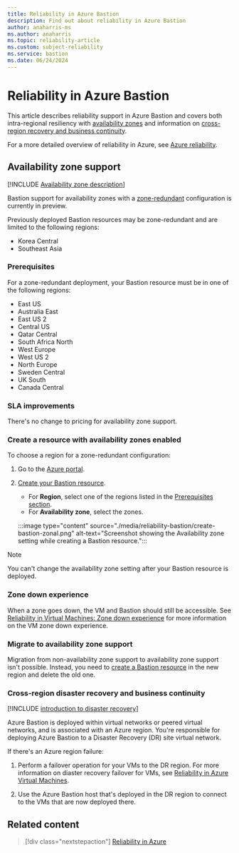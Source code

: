 ```yaml
---
title: Reliability in Azure Bastion
description: Find out about reliability in Azure Bastion  
author: anaharris-ms 
ms.author: anaharris
ms.topic: reliability-article
ms.custom: subject-reliability
ms.service: bastion
ms.date: 06/24/2024
---
```



# Reliability in Azure Bastion

This article describes reliability support in Azure Bastion and covers both intra-regional resiliency with [availability zones](#availability-zone-support) and information on [cross-region recovery and business continuity](#cross-region-disaster-recovery-and-business-continuity). 

For a more detailed overview of reliability in Azure, see [Azure reliability](/azure/architecture/framework/resiliency/overview).

## Availability zone support

[!INCLUDE [Availability zone description](includes/reliability-availability-zone-description-include.md)]


Bastion support for availability zones with a [zone-redundant](./availability-zones-overview.md#zonal-and-zone-redundant-services) configuration is currently in preview. 

Previously deployed Bastion resources may be zone-redundant and are limited to the following regions:
- Korea Central 
- Southeast Asia

### Prerequisites

For a zone-redundant deployment, your Bastion resource must be in one of the following regions:

- East US
- Australia East
- East US 2
- Central US
- Qatar Central
- South Africa North
- West Europe
- West US 2
- North Europe
- Sweden Central
- UK South
- Canada Central

### SLA improvements

There's no change to pricing for availability zone support.

### Create a resource with availability zones enabled

To choose a region for a zone-redundant configuration:

1. Go to the [Azure portal](https://portal.azure.com).
1. [Create your Bastion resource](/azure/bastion/tutorial-create-host-portal).

    - For **Region**, select one of the regions listed in the [Prerequisites section](#prerequisites).
    - For **Availability zone**, select the zones.

    :::image type="content" source="./media/reliability-bastion/create-bastion-zonal.png" alt-text="Screenshot showing the Availability zone setting while creating a Bastion resource.":::

>[!NOTE]
>You can't change the availability zone setting after your Bastion resource is deployed. 


### Zone down experience

When a zone goes down, the VM and Bastion should still be accessible. See [Reliability in Virtual Machines: Zone down experience](./reliability-virtual-machines.md#zone-down-experience) for more information on the VM zone down experience.

### Migrate to availability zone support

Migration from non-availability zone support to availability zone support isn't possible. Instead, you need to [create a Bastion resource](/azure/bastion/tutorial-create-host-portal) in the new region and delete the old one.

### Cross-region disaster recovery and business continuity

[!INCLUDE [introduction to disaster recovery](includes/reliability-disaster-recovery-description-include.md)]

Azure Bastion is deployed within virtual networks or peered virtual networks, and is associated with an Azure region. You're responsible for deploying Azure Bastion to a Disaster Recovery (DR) site virtual network. 


If there's an Azure region failure:

1. Perform a failover operation for your VMs to the DR region. For more information on diaster recovery failover for VMs, see [Reliability in Azure Virtual Machines](./reliability-virtual-machines.md).

2. Use the Azure Bastion host that's deployed in the DR region to connect to the VMs that are now deployed there.

## Related content

> [!div class="nextstepaction"]
> [Reliability in Azure](/azure/availability-zones/overview)
